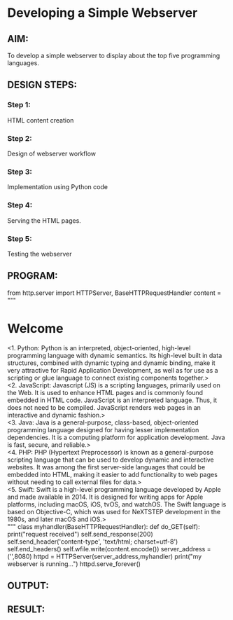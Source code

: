 # Developing a Simple Webserver
## AIM:
To develop a simple webserver to display about the top five programming languages.

## DESIGN STEPS:
### Step 1: 
HTML content creation
### Step 2:
Design of webserver workflow
### Step 3:
Implementation using Python code
### Step 4:
Serving the HTML pages.
### Step 5:
Testing the webserver

## PROGRAM:

from http.server import HTTPServer, BaseHTTPRequestHandler
content = """
<!DOCTYPE html>
<html>
<head>
<title>My webserver</title>
</head>
<body>
<h1>Welcome</h1>
<1. Python:
     Python is an interpreted, object-oriented, high-level programming language with dynamic semantics. Its high-level built in data structures, combined with dynamic typing and dynamic binding, make it very attractive for Rapid Application Development, as well as for use as a scripting or glue language to connect existing components together.><br>
<2. JavaScript:
     Javascript (JS) is a scripting languages, primarily used on the Web. It is used to enhance HTML pages and is commonly found embedded in HTML code. JavaScript is an interpreted language. Thus, it does not need to be compiled. JavaScript renders web pages in an interactive and dynamic fashion.><br>
<3. Java:
     Java is a general-purpose, class-based, object-oriented programming language designed for having lesser implementation dependencies. It is a computing platform for application development. Java is fast, secure, and reliable.><br>
<4. PHP:
     PHP (Hypertext Preprocessor) is known as a general-purpose scripting language that can be used to develop dynamic and interactive websites. It was among the first server-side languages that could be embedded into HTML, making it easier to add functionality to web pages without needing to call external files for data.><br>
<5. Swift:
     Swift is a high-level programming language developed by Apple and made available in 2014. It is designed for writing apps for Apple platforms, including macOS, iOS, tvOS, and watchOS. The Swift language is based on Objective-C, which was used for NeXTSTEP development in the 1980s, and later macOS and iOS.><br>
</body>
</html>
"""
class myhandler(BaseHTTPRequestHandler):
    def do_GET(self):
        print("request received")
        self.send_response(200)
        self.send_header('content-type', 'text/html; charset=utf-8')
        self.end_headers()
        self.wfile.write(content.encode())
server_address = ('',8080)
httpd = HTTPServer(server_address,myhandler)
print("my webserver is running...")
httpd.serve_forever()


## OUTPUT:


## RESULT:

